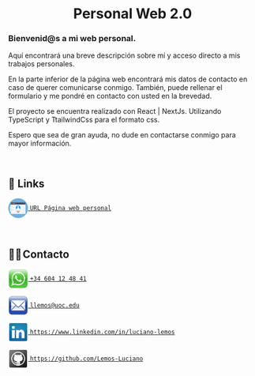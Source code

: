
<h1 align="center">Personal Web 2.0</h1>

<h3><strong>Bienvenid@s a mi web personal.</strong></h3>
<p>Aquí encontrará una breve descripción sobre mí y acceso directo a mis trabajos personales.

En la parte inferior de la página web encontrará mis datos de contacto en caso de querer comunicarse conmigo. También, puede rellenar el formulario y me pondré en contacto con usted en la brevedad. <br>

El proyecto se encuentra realizado con React | NextJs. Utilizando TypeScript y TtailwindCss para el formato css. <br>

Espero que sea de gran ayuda, no dude en contactarse conmigo para mayor información.</p>

<br>

## 🔗 Links

<a href="https://lucianolemos.vercel.app/" target="blank"><img align="center" src="https://github.com/Lemos-Luciano/Portafolio/blob/main/Images/icons/personalweb.png" alt="Para más información contactar al https://www.linkedin.com/in/luciano-lemos" height="40" width="40" /> `URL Página web personal` </a>

<br>


## 🤳🏽 Contacto

<a href="https://api.whatsapp.com/send/?phone=34604124841&text=Hola+Luciano%2C+he+visto+tu+curriculum+vitae+y+quer%C3%ADa+ponerme+en+contacto+contigo+por+una+oferta+de+trabajo.&type=phone_number&app_absent=0" target="blank"><img align="center" src="https://github.com/Lemos-Luciano/Portafolio/blob/main/Images/icons/1Whatsapp.png" alt="Para más información contactar al https://www.linkedin.com/in/luciano-lemos" height="40" width="40" /> `+34 604 12 48 41`</a>

<a href="mailto:llemos@uoc.edu?subject=Oferta%20de%20trabajo&body=Hola%20Luciano,%20he%20visto%20tus%20trabajos%20y%20quer%C3%ADa%20ponerme%20en%20contacto%20contigo%20por%20una%20oferta%20de%20trabajo.%0BPuedes%20ponerte%20en%20contacto%20con%20nosotros%20a%20trav%C3%A9s%20de%3A%0B%09Mail:%20[%20Completar%20]%0B%09Tel%C3%A9fono:%20[%20Completar%20]%0B%09Horarios:%20[%20Completar%20]%0B%0BMuchas%20gracias%20por%20tu%20tiempo%0B%0BSaludos" target="blank"><img align="center" src="https://github.com/Lemos-Luciano/Portafolio/blob/main/Images/icons/1Mail.png" alt="Para más información contactar al https://www.linkedin.com/in/luciano-lemos" height="40" width="40" /> `llemos@uoc.edu` </a>

<a href="https://www.linkedin.com/in/luciano-lemos" target="blank"><img align="center" src="https://github.com/Lemos-Luciano/Portafolio/blob/main/Images/icons/2linkedin.png" alt="Para más información contactar al https://www.linkedin.com/in/luciano-lemos" height="40" width="40" /> `https://www.linkedin.com/in/luciano-lemos` </a>

<a href="https://github.com/Lemos-Luciano" target="blank"><img align="center" src="https://github.com/Lemos-Luciano/Portafolio/blob/main/Images/icons/1Github.png" alt="Para más información contactar al https://www.linkedin.com/in/luciano-lemos" height="40" width="40" /> `https://github.com/Lemos-Luciano` </a>
